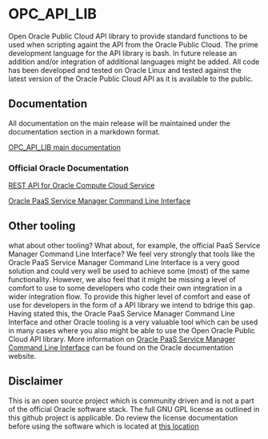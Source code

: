 # OPC_API_LIB
Open Oracle Public Cloud API library to provide standard functions to be used when scripting againt the API from the Oracle Public Cloud. The prime development language for the API library is bash. In future release an addition and/or integration of additional languages might be added. All code has been developed and tested on Oracle Linux and tested against the latest version of the Oracle Public Cloud API as it is available to the public. 

## Documentation
All documentation on the main release will be maintained under the documentation section in a markdown format.

[OPC_API_LIB main documentation](./documentation/README.md)

### Official Oracle Documentation
[REST API for Oracle Compute Cloud Service](https://docs.oracle.com/cloud/latest/stcomputecs/STCSA/toc.htm)

[Oracle PaaS Service Manager Command Line Interface](http://docs.oracle.com/en/cloud/paas/java-cloud/pscli/paas-service-manager-command-line-interface-reference.pdf)

## Other tooling
what about other tooling? What about, for example, the official PaaS Service Manager Command Line Interface? We feel very strongly that tools like the Oracle PaaS Service Manager Command Line Interface is a very good solution and could very well be used to achieve some (most) of the same functionality. However, we also feel that it might be missing a level of comfort to use to some developers who code their own integration in a wider integration flow. To provide this higher level of comfort and ease of use for developers in the form of a API library we intend to bdrige this gap. Having stated this, the Oracle PaaS Service Manager Command Line Interface and other Oracle tooling is a very valuable tool which can be used in many cases where you also might be able to use the Open Oracle Public Cloud API library. More information on [Oracle PaaS Service Manager Command Line Interface](http://docs.oracle.com/en/cloud/paas/java-cloud/pscli/paas-service-manager-command-line-interface-reference.pdf) can be found on the Oracle documentation website.

## Disclaimer
This is an open source project which is community driven and is not a part of the official Oracle software stack. The full GNU GPL license as outlined in this github project is applicable. Do review the license documentation before using the software which is located at [this location](LICENSE)
